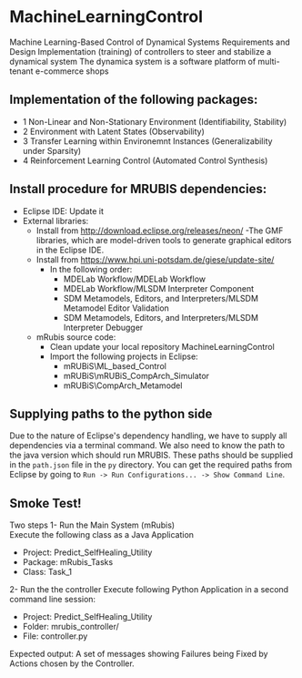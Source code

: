 # MachineLearningControl
Machine Learning-Based Control of Dynamical Systems 
Requirements and Design
Implementation (training) of controllers to steer and stabilize a dynamical system
The dynamica system is a software platform of multi-tenant e-commerce shops

## Implementation of the following packages:
- 1 Non-Linear and Non-Stationary Environment (Identifiability, Stability)
- 2 Environment with Latent States (Observability)
- 3 Transfer Learning within Environemnt Instances (Generalizability under Sparsity)
- 4 Reinforcement Learning Control (Automated Control Synthesis)

## Install procedure for MRUBIS dependencies:

- Eclipse IDE: Update it
- External libraries:
  - Install from http://download.eclipse.org/releases/neon/
    -The GMF libraries, which are model-driven tools to generate graphical editors in the Eclipse IDE.
  - Install from https://www.hpi.uni-potsdam.de/giese/update-site/
     - In the following order:
       - MDELab Workflow/MDELab Workflow
       - MDELab Workflow/MLSDM Interpreter Component
       - SDM Metamodels, Editors, and Interpreters/MLSDM Metamodel Editor Validation
       - SDM Metamodels, Editors, and Interpreters/MLSDM Interpreter Debugger
  - mRubis source code:
     - Clean update your local repository MachineLearningControl
     - Import the following projects in Eclipse:
       - mRUBiS\ML_based_Control
       - mRUBiS\mRUBiS_CompArch_Simulator
       - mRUBiS\CompArch_Metamodel

## Supplying paths to the python side
Due to the nature of Eclipse's dependency handling, we have to supply all dependencies via a terminal command. We also need to know the path to the java version which should run MRUBIS. These paths should be supplied in the `path.json` file in the `py` directory. You can get the required paths from Eclipse by going to `Run -> Run Configurations... -> Show Command Line`.

## Smoke Test!
Two steps
1- Run the Main System (mRubis)   
Execute the following class as a Java Application
- Project: Predict_SelfHealing_Utility
- Package: mRubis_Tasks
- Class: Task_1

2- Run the the controller
Execute following Python Application in a second command line session:
- Project: Predict_SelfHealing_Utility
- Folder: mrubis_controller/ 
- File: controller.py 

Expected output: A set of messages showing Failures being Fixed by Actions chosen by the Controller.
